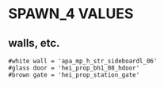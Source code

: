 # SPAWN_4 VALUES
## walls, etc.
    #white wall = 'apa_mp_h_str_sideboardl_06'
    #glass door = 'hei_prop_bh1_08_hdoor'
    #brown gate = 'hei_prop_station_gate'
